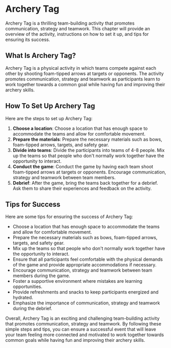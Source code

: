 Archery Tag
==============================================

Archery Tag is a thrilling team-building activity that promotes communication, strategy and teamwork. This chapter will provide an overview of the activity, instructions on how to set it up, and tips for ensuring its success.

What Is Archery Tag?
--------------------

Archery Tag is a physical activity in which teams compete against each other by shooting foam-tipped arrows at targets or opponents. The activity promotes communication, strategy and teamwork as participants learn to work together towards a common goal while having fun and improving their archery skills.

How To Set Up Archery Tag
-------------------------

Here are the steps to set up Archery Tag:

1. **Choose a location**: Choose a location that has enough space to accommodate the teams and allow for comfortable movement.
2. **Prepare the materials**: Prepare the necessary materials such as bows, foam-tipped arrows, targets, and safety gear.
3. **Divide into teams**: Divide the participants into teams of 4-8 people. Mix up the teams so that people who don't normally work together have the opportunity to interact.
4. **Conduct the game**: Conduct the game by having each team shoot foam-tipped arrows at targets or opponents. Encourage communication, strategy and teamwork between team members.
5. **Debrief**: After the game, bring the teams back together for a debrief. Ask them to share their experiences and feedback on the activity.

Tips for Success
----------------

Here are some tips for ensuring the success of Archery Tag:

* Choose a location that has enough space to accommodate the teams and allow for comfortable movement.
* Prepare the necessary materials such as bows, foam-tipped arrows, targets, and safety gear.
* Mix up the teams so that people who don't normally work together have the opportunity to interact.
* Ensure that all participants feel comfortable with the physical demands of the game and provide appropriate accommodations if necessary.
* Encourage communication, strategy and teamwork between team members during the game.
* Foster a supportive environment where mistakes are learning opportunities.
* Provide refreshments and snacks to keep participants energized and hydrated.
* Emphasize the importance of communication, strategy and teamwork during the debrief.

Overall, Archery Tag is an exciting and challenging team-building activity that promotes communication, strategy and teamwork. By following these simple steps and tips, you can ensure a successful event that will leave your team feeling more connected and motivated to work together towards common goals while having fun and improving their archery skills.
